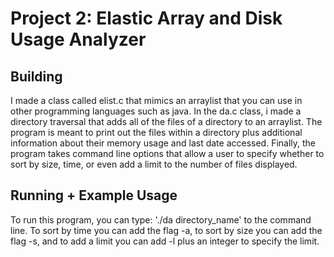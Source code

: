 # Project 2: Elastic Array and Disk Usage Analyzer
## Building
I made a class called elist.c that mimics an arraylist that you can use in other programming languages such as java. In the da.c class, i made a directory traversal that adds all of the files of a directory to an arraylist. The program is meant to print out the files within a directory plus additional information about their memory usage and last date accessed. Finally, the program takes command line options that allow a user to specify whether to sort by size, time, or even add a limit to the number of files displayed.
## Running + Example Usage
To run this program, you can type: './da directory_name' to the command line. To sort by time you can add the flag -a, to sort by size you can add the flag -s, and to add a limit you can add -l plus an integer to specify the limit. 
